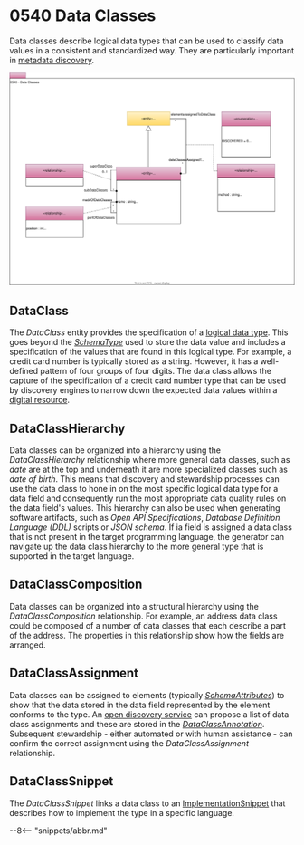<!-- SPDX-License-Identifier: CC-BY-4.0 -->
<!-- Copyright Contributors to the ODPi Egeria project. -->

# 0540 Data Classes

Data classes describe logical data types that can be used to classify data values in a consistent and standardized way.  They are particularly important in [metadata discovery](/features/discovery-and-stewardship/overview).

![UML](0540-Data-Classes.svg)

## DataClass

The *DataClass* entity provides the specification of a [logical data type](/concepts/data-class). This goes beyond the [*SchemaType*](/types/5/0501-Schema-Elements) used to store the data value and includes a specification of the values that are found in this logical type.  For example, a credit card number is typically stored as a string.  However, it has a well-defined pattern of four groups of four digits.  The data class allows the capture of the specification of a credit card number type that can be used by discovery engines to narrow down the expected data values within a [digital resource](/concepts/resource).


## DataClassHierarchy

Data classes can be organized into a hierarchy using the *DataClassHierarchy* relationship where more general data classes, such as *date* are at the top and underneath it are more specialized classes such as *date of birth*.  This means that discovery and stewardship processes can use the data class to hone in on the most specific logical data type for a data field and consequently run the most appropriate data quality rules on the data field's values.  This hierarchy can also be used when generating software artifacts, such as *Open API Specifications*, *Database Definition Language (DDL)* scripts or *JSON schema*.  If ia field is assigned a data class that is not present in the target programming language, the generator can navigate up the data class hierarchy to the more general type that is supported in the target language.

## DataClassComposition

Data classes can be organized into a structural hierarchy using the *DataClassComposition* relationship.  For example, an address data class could be composed of a number of data classes that each describe a part of the address.  The properties in this relationship show how the fields are arranged.

## DataClassAssignment

Data classes can be assigned to elements (typically [*SchemaAttributes*](/types/5/0505-Schema-Attributes)) to show that the data stored in the data field represented by the element conforms to the type.  An [open discovery service](/concepts/open-discovery-service) can propose a list of data class assignments and these are stored in the [*DataClassAnnotation*](/type/6/0625-Data-Class-Discovery).  Subsequent stewardship - either automated or with human assistance - can confirm the correct assignment using the *DataClassAssignment* relationship.



## DataClassSnippet

The *DataClassSnippet* links a data class to an [ImplementationSnippet](/types/5/0504-Implementation-Snippets) that describes how to implement the type in a specific language.

--8<-- "snippets/abbr.md"

